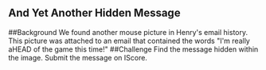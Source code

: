 And Yet Another Hidden Message
--------
##Background
We found another mouse picture in Henry's email history. This picture was attached to an email that contained the words "I'm really aHEAD of the game this time!"
##Challenge
Find the message hidden within the image.
Submit the message on IScore.